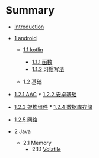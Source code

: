 # Summary

* [Introduction](README.md)

* [1 android](android/readme.md)

    * [1.1 kotlin](android/kotlin/readme.md)
        * [1.1.1 函数](android/kotlin/函数.md)
        * [1.1.2 习惯写法](android/kotlin/习惯写法.md)

    * 1.2 基础
* [1.2.1 AAC](android/基础/AAC.md)
        * [1.2.2 安卓基础](android/基础/安卓基础.md)
* [1.2.3 架构组件](android/基础/架构组件.md)
        * [1.2.4 数据库存储](android/基础/数据库存储.md)
* [1.2.5 网络](android/基础/网络.md)
  
* 2 Java

    * 2.1 Memory
        * 2.1.1 [Volatile](java/memory/volatile.md)

     
